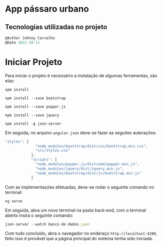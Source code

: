 # App pássaro urbano

## Tecnologias utilizadas no projeto


```javascript
@Author Johnny Carvalho
@Date 2022-10-11
```

# Iniciar Projeto

Para iniciar o projeto é necessário a instalação de algumas ferramentas, são elas:

``` npm install ```

``` npm install --save bootstrap ```

``` npm install --save popper.js ```

``` npm install --save jquery ```

``` npm install -g json-server ```

Em seguida, no arquivo ```angular.json``` deve-se fazer as seguites auterações:

```javascript
"styles": [
              "node_modules/bootstrap/dist/css/bootstrap.min.css",
              "src/styles.css"
            ],
            "scripts": [
              "node_modules/popper.js/dist/umd/popper.min.js",
              "node_modules/jquery/dist/jquery.min.js",
              "node_modules/bootstrap/dist/js/bootstrap.min.js"
            ]
```

Com as implementações efetuadas, deve-se rodar o seguinte comando no terminal:

```ng serve```

Em seguida, abra um novo terminal na pasta back-end, com o terminal aberto insira o seguinte comando:

``` javascript
json-server --watch banco-de-dados.json 
```

Com tudo concluído, abra o navegador no enderaço ```http://localhost:4200```, feito isso é provável que a página principal do sistema
tenha sido iniciada.